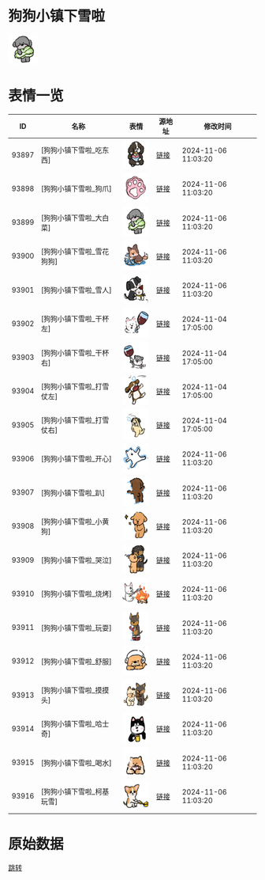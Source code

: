 # 狗狗小镇下雪啦

<img src="./cover.png" height="60" alt="cover" />

# 表情一览

|ID|名称|表情|源地址|修改时间|
|----|----|----|----|----|
|93897|[狗狗小镇下雪啦_吃东西]|<img src="./pic/093897_%5B狗狗小镇下雪啦_吃东西%5D.png" height="60" alt="吃东西"/>|[链接](https://i0.hdslb.com/bfs/garb/105e52aebe677fdfaf4a3f0e9296debd992eace4.png)|2024-11-06 11:03:20|
|93898|[狗狗小镇下雪啦_狗爪]|<img src="./pic/093898_%5B狗狗小镇下雪啦_狗爪%5D.png" height="60" alt="狗爪"/>|[链接](https://i0.hdslb.com/bfs/garb/484e0f238d73cafb5cbdc60daeaf4258d250e9b2.png)|2024-11-06 11:03:20|
|93899|[狗狗小镇下雪啦_大白菜]|<img src="./pic/093899_%5B狗狗小镇下雪啦_大白菜%5D.png" height="60" alt="大白菜"/>|[链接](https://i0.hdslb.com/bfs/garb/35ea1863edba5d830b30736062fe633fe8acc4b7.png)|2024-11-06 11:03:20|
|93900|[狗狗小镇下雪啦_雪花狗狗]|<img src="./pic/093900_%5B狗狗小镇下雪啦_雪花狗狗%5D.png" height="60" alt="雪花狗狗"/>|[链接](https://i0.hdslb.com/bfs/garb/9763c9fbae6b9d7c9791b132dc39f5bc0aedc39c.png)|2024-11-06 11:03:20|
|93901|[狗狗小镇下雪啦_雪人]|<img src="./pic/093901_%5B狗狗小镇下雪啦_雪人%5D.png" height="60" alt="雪人"/>|[链接](https://i0.hdslb.com/bfs/garb/2119cff8b8d9a2409d3ab3a96140d68de1d43a02.png)|2024-11-06 11:03:20|
|93902|[狗狗小镇下雪啦_干杯左]|<img src="./pic/093902_%5B狗狗小镇下雪啦_干杯左%5D.png" height="60" alt="干杯左"/>|[链接](https://i0.hdslb.com/bfs/garb/cabd1e05da568db4b8b80f0f9dd055dbdfe49dfb.png)|2024-11-04 17:05:00|
|93903|[狗狗小镇下雪啦_干杯右]|<img src="./pic/093903_%5B狗狗小镇下雪啦_干杯右%5D.png" height="60" alt="干杯右"/>|[链接](https://i0.hdslb.com/bfs/garb/1d96d9389962e9d49468d738e016ae83aa2a09cd.png)|2024-11-04 17:05:00|
|93904|[狗狗小镇下雪啦_打雪仗左]|<img src="./pic/093904_%5B狗狗小镇下雪啦_打雪仗左%5D.png" height="60" alt="打雪仗左"/>|[链接](https://i0.hdslb.com/bfs/garb/5f79488d3f1a6c5cbce6512a7e63df89f616565e.png)|2024-11-04 17:05:00|
|93905|[狗狗小镇下雪啦_打雪仗右]|<img src="./pic/093905_%5B狗狗小镇下雪啦_打雪仗右%5D.png" height="60" alt="打雪仗右"/>|[链接](https://i0.hdslb.com/bfs/garb/f8023dcef37648966a6a674b3aa7b8581232752f.png)|2024-11-04 17:05:00|
|93906|[狗狗小镇下雪啦_开心]|<img src="./pic/093906_%5B狗狗小镇下雪啦_开心%5D.png" height="60" alt="开心"/>|[链接](https://i0.hdslb.com/bfs/garb/ec3a1c6b49db190f2701cc17e61d720aa8fcffb5.png)|2024-11-06 11:03:20|
|93907|[狗狗小镇下雪啦_趴]|<img src="./pic/093907_%5B狗狗小镇下雪啦_趴%5D.png" height="60" alt="趴"/>|[链接](https://i0.hdslb.com/bfs/garb/c5b6652583026b99c3e07124dee69724830b8358.png)|2024-11-06 11:03:20|
|93908|[狗狗小镇下雪啦_小黄狗]|<img src="./pic/093908_%5B狗狗小镇下雪啦_小黄狗%5D.png" height="60" alt="小黄狗"/>|[链接](https://i0.hdslb.com/bfs/garb/c1ea1744a3016594f0cdc26cad748a8947b4d0cf.png)|2024-11-06 11:03:20|
|93909|[狗狗小镇下雪啦_哭泣]|<img src="./pic/093909_%5B狗狗小镇下雪啦_哭泣%5D.png" height="60" alt="哭泣"/>|[链接](https://i0.hdslb.com/bfs/garb/3bc70095dedd8353d3ca79d73c3a3cd9863c9ba1.png)|2024-11-06 11:03:20|
|93910|[狗狗小镇下雪啦_烧烤]|<img src="./pic/093910_%5B狗狗小镇下雪啦_烧烤%5D.png" height="60" alt="烧烤"/>|[链接](https://i0.hdslb.com/bfs/garb/5c1110d051b28e8052797a5d7e68a284d00ab4cb.png)|2024-11-06 11:03:20|
|93911|[狗狗小镇下雪啦_玩耍]|<img src="./pic/093911_%5B狗狗小镇下雪啦_玩耍%5D.png" height="60" alt="玩耍"/>|[链接](https://i0.hdslb.com/bfs/garb/ee2070b88f0c9468baf4a7a0663ae26e9aad1d65.png)|2024-11-06 11:03:20|
|93912|[狗狗小镇下雪啦_舒服]|<img src="./pic/093912_%5B狗狗小镇下雪啦_舒服%5D.png" height="60" alt="舒服"/>|[链接](https://i0.hdslb.com/bfs/garb/2a4dc408c965f9c6fc2316ca9f534794c57542b4.png)|2024-11-06 11:03:20|
|93913|[狗狗小镇下雪啦_摸摸头]|<img src="./pic/093913_%5B狗狗小镇下雪啦_摸摸头%5D.png" height="60" alt="摸摸头"/>|[链接](https://i0.hdslb.com/bfs/garb/3971242857d7c3c2c2c5cbacb8c165286ff22ff9.png)|2024-11-06 11:03:20|
|93914|[狗狗小镇下雪啦_哈士奇]|<img src="./pic/093914_%5B狗狗小镇下雪啦_哈士奇%5D.png" height="60" alt="哈士奇"/>|[链接](https://i0.hdslb.com/bfs/garb/cb7af099a4965e04bd70d93cfd469ca9d47a255f.png)|2024-11-06 11:03:20|
|93915|[狗狗小镇下雪啦_喝水]|<img src="./pic/093915_%5B狗狗小镇下雪啦_喝水%5D.png" height="60" alt="喝水"/>|[链接](https://i0.hdslb.com/bfs/garb/3ac0f5e51cfc673c7cf17c38c6f0deb09df654cc.png)|2024-11-06 11:03:20|
|93916|[狗狗小镇下雪啦_柯基玩雪]|<img src="./pic/093916_%5B狗狗小镇下雪啦_柯基玩雪%5D.png" height="60" alt="柯基玩雪"/>|[链接](https://i0.hdslb.com/bfs/garb/9c3133521ead5ae1298ec32384e05f98e43c9434.png)|2024-11-06 11:03:20|

# 原始数据

[跳转](./raw.json)

